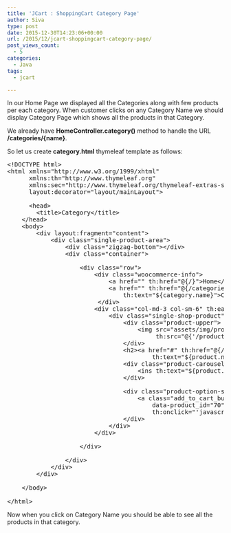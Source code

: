 ```yaml
---
title: 'JCart : ShoppingCart Category Page'
author: Siva
type: post
date: 2015-12-30T14:23:06+00:00
url: /2015/12/jcart-shoppingcart-category-page/
post_views_count:
  - 5
categories:
  - Java
tags:
  - jcart

---
```

In our Home Page we displayed all the Categories along with few products per each category. When customer clicks on any Category Name we should display Category Page which shows all the products in that Category.

We already have **HomeController.category()** method to handle the URL **/categories/{name}**.
  
So let us create **category.html** thymeleaf template as follows:

<pre class="lang:xhtml decode:true ">&lt;!DOCTYPE html&gt;
&lt;html xmlns="http://www.w3.org/1999/xhtml" 
	  xmlns:th="http://www.thymeleaf.org"
	  xmlns:sec="http://www.thymeleaf.org/thymeleaf-extras-springsecurity3"
      layout:decorator="layout/mainLayout"&gt;
      
      &lt;head&gt;
        &lt;title&gt;Category&lt;/title&gt;
    &lt;/head&gt;
    &lt;body&gt;
    	&lt;div layout:fragment="content"&gt;
    		&lt;div class="single-product-area"&gt;
		        &lt;div class="zigzag-bottom"&gt;&lt;/div&gt;
		        &lt;div class="container"&gt;
		        	
		            &lt;div class="row"&gt;
		            	&lt;div class="woocommerce-info"&gt; 
		            		&lt;a href="" th:href="@{/}"&gt;Home&lt;/a&gt; / 
		                    &lt;a href="" th:href="@{/categories/{name}(name=${category.name})}" 
		                    	th:text="${category.name}"&gt;Category Name&lt;/a&gt;
		                 &lt;/div&gt;
		                &lt;div class="col-md-3 col-sm-6" th:each="product : ${category.products}"&gt;
		                    &lt;div class="single-shop-product"&gt;
		                        &lt;div class="product-upper"&gt;
		                            &lt;img src="assets/img/products/2.jpg" alt="" 
		                            	 th:src="@{'/products/images/{id}.jpg'(id=${product.id})}"/&gt;
		                        &lt;/div&gt;
		                        &lt;h2&gt;&lt;a href="#" th:href="@{/products/{sku}(sku=${product.sku})}" 
		                        		th:text="${product.name}"&gt;Product name&lt;/a&gt;&lt;/h2&gt;
		                        &lt;div class="product-carousel-price"&gt;
		                            &lt;ins th:text="${product.price}"&gt;$9.00&lt;/ins&gt;
		                        &lt;/div&gt;
		                        
		                        &lt;div class="product-option-shop"&gt;
		                            &lt;a class="add_to_cart_button" data-quantity="1" data-product_sku="" 
		                            	data-product_id="70" rel="nofollow" href="#"
		                            	th:onclick="'javascript:addItemToCart(\'' + ${product.sku} + '\');'"&gt;Add to cart&lt;/a&gt;
		                        &lt;/div&gt;                       
		                    &lt;/div&gt;
		                &lt;/div&gt;
		                
		            &lt;/div&gt;
		            
		        &lt;/div&gt;
		    &lt;/div&gt;
    	&lt;/div&gt;
    	
    &lt;/body&gt;
    
&lt;/html&gt;</pre>

Now when you click on Category Name you should be able to see all the products in that category.